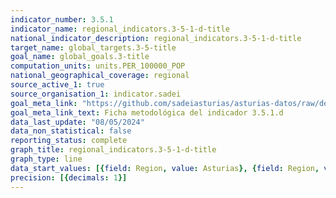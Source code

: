 ```yaml
---
indicator_number: 3.5.1
indicator_name: regional_indicators.3-5-1-d-title
national_indicator_description: regional_indicators.3-5-1-d-title
target_name: global_targets.3-5-title
goal_name: global_goals.3-title
computation_units: units.PER_100000_POP
national_geographical_coverage: regional
source_active_1: true
source_organisation_1: indicator.sadei
goal_meta_link: "https://github.com/sadeiasturias/asturias-datos/raw/develop/descargas/metodologia/3.5.1.d.pdf"
goal_meta_link_text: Ficha metodológica del indicador 3.5.1.d
data_last_update: "08/05/2024"
data_non_statistical: false
reporting_status: complete
graph_title: regional_indicators.3-5-1-d-title
graph_type: line
data_start_values: [{field: Region, value: Asturias}, {field: Region, value: España}]
precision: [{decimals: 1}]
---
```


